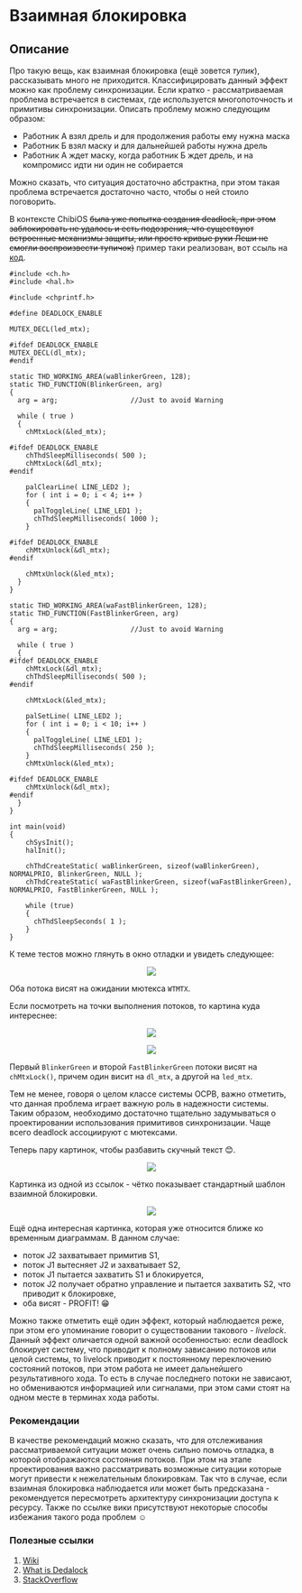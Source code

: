 # Взаимная блокировка

## Описание 

Про такую вещь, как взаимная блокировка (ещё зовется *тупик*), рассказывать много не приходится. Классифицировать данный эффект можно как проблему синхронизации. Если кратко - рассматриваемая проблема встречается в системах, где используется многопоточность и примитивы синхронизации. Описать проблему можно следующим образом:

+ Работник А взял дрель и для продолжения работы ему нужна маска
+ Работник Б взял маску и для дальнейшей работы нужна дрель
+ Работник А ждет маску, когда работник Б ждет дрель, и на компромисс идти ни один не собирается

Можно сказать, что ситуация достаточно абстрактна, при этом такая проблема встречается достаточно часто, чтобы о ней стоило поговорить.

В контексте ChibiOS <strike> была уже попытка создания deadlock, при этом заблокировать не удалось и есть подозрения, что существуют встроенные механизмы защиты, или просто кривые руки Леши не смогли воспроизвести тупичок)</strike> пример таки реализован, вот ссыль на [код](https://github.com/KaiL4eK/RTOS_classes_examples/blob/master/mutex_leds/main.c).

```
#include <ch.h>
#include <hal.h>

#include <chprintf.h>

#define DEADLOCK_ENABLE

MUTEX_DECL(led_mtx);

#ifdef DEADLOCK_ENABLE
MUTEX_DECL(dl_mtx);
#endif

static THD_WORKING_AREA(waBlinkerGreen, 128);
static THD_FUNCTION(BlinkerGreen, arg)
{
  arg = arg;                  //Just to avoid Warning

  while ( true )
  {
    chMtxLock(&led_mtx);

#ifdef DEADLOCK_ENABLE
    chThdSleepMilliseconds( 500 );
    chMtxLock(&dl_mtx);
#endif

    palClearLine( LINE_LED2 );
    for ( int i = 0; i < 4; i++ )
    {
      palToggleLine( LINE_LED1 );
      chThdSleepMilliseconds( 1000 );
    }

#ifdef DEADLOCK_ENABLE
    chMtxUnlock(&dl_mtx);
#endif

    chMtxUnlock(&led_mtx);
  }
}

static THD_WORKING_AREA(waFastBlinkerGreen, 128);
static THD_FUNCTION(FastBlinkerGreen, arg)
{
  arg = arg;                  //Just to avoid Warning

  while ( true )
  {
#ifdef DEADLOCK_ENABLE
    chMtxLock(&dl_mtx);
    chThdSleepMilliseconds( 500 );
#endif

    chMtxLock(&led_mtx);

    palSetLine( LINE_LED2 );
    for ( int i = 0; i < 10; i++ )
    {
      palToggleLine( LINE_LED1 );
      chThdSleepMilliseconds( 250 );
    }
    chMtxUnlock(&led_mtx);

#ifdef DEADLOCK_ENABLE
    chMtxUnlock(&dl_mtx);
#endif
  }
}

int main(void)
{
    chSysInit();
    halInit();

    chThdCreateStatic( waBlinkerGreen, sizeof(waBlinkerGreen), NORMALPRIO, BlinkerGreen, NULL );
    chThdCreateStatic( waFastBlinkerGreen, sizeof(waFastBlinkerGreen), NORMALPRIO, FastBlinkerGreen, NULL );

    while (true)
    {
      chThdSleepSeconds( 1 );
    }
}
```

К теме тестов можно глянуть в окно отладки и увидеть следующее:

<p align="center">
<img src="https://github.com/serykhelena/RTOS_guides/blob/master/images/image__1_.png">
</p>

Оба потока висят на ожидании мютекса `WTMTX`.

Если посмотреть на точки выполнения потоков, то картина куда интереснее:

<p align="center">
<img src="https://github.com/serykhelena/RTOS_guides/blob/master/images/image__2_.png">
</p>

<p align="center">
<img src="https://github.com/serykhelena/RTOS_guides/blob/master/images/image__3_.png">
</p>

Первый `BlinkerGreen` и второй `FastBlinkerGreen` потоки висят на `chMtxLock()`, причем один висит на `dl_mtx`, а другой на `led_mtx`.

Тем не менее, говоря о целом классе системы ОСРВ, важно отметить, что данная проблема играет важную роль в надежности системы. Таким образом, необходимо достаточно тщательно задумываться о проектировании использования примитивов синхронизации. Чаще всего deadlock ассоциируют с мютексами.

Теперь пару картинок, чтобы разбавить скучный текст :blush:.

<p align="center">
<img src="https://www.studytonight.com/operating-system/images/deadlock.png">
</p>

Картинка из одной из ссылок - чётко показывает стандартный шаблон взаимной блокировки.

<p align="center">
<img src="http://images.slideplayer.com/12/3361286/slides/slide_10.jpg">
</p>

Ещё одна интересная картинка, которая уже относится ближе ко временным диаграммам. В данном случае:
+ поток J2 захватывает примитив S1,
+ поток J1 вытесняет J2 и захватывает S2,
+ поток J1 пытается захватить S1 и блокируется,
+ поток J2 получает обратно управление и пытается захватить S2, что приводит к блокировке,
+ оба висят - PROFIT! :grin:

Можно также отметить ещё один эффект, который наблюдается реже, при этом его упоминание говорит о существовании такового - *livelock*. Данный эффект оличается одной важной особенностью: если deadlock блокирует систему, что приводит к полному зависанию потоков или целой системы, то livelock приводит к постоянному переключению состояний потоков, при этом работа не имеет дальнейшего результативного хода. То есть в случае последнего потоки не зависают, но обмениваются информацией или сигналами, при этом сами стоят на одном месте в терминах хода работы.

### Рекомендации

В качестве рекомендаций можно сказать, что для отслеживания рассматриваемой ситуации может очень сильно помочь отладка, в которой отображаются состояния потоков. При этом на этапе проектирования важно рассматривать возможные ситуации которые могут привести к нежелательным блокировкам. Так что в случае, если взаимная блокировка наблюдается или может быть предсказана - рекомендуется пересмотреть архитектуру синхронизации доступа к ресурсу. Также по ссылке вики присутствуют некоторые способы избежания такого рода проблем :relaxed:

### Полезные ссылки
1. [Wiki](https://ru.wikipedia.org/wiki/%D0%92%D0%B7%D0%B0%D0%B8%D0%BC%D0%BD%D0%B0%D1%8F_%D0%B1%D0%BB%D0%BE%D0%BA%D0%B8%D1%80%D0%BE%D0%B2%D0%BA%D0%B0)
2. [What is Dedalock](https://www.studytonight.com/operating-system/deadlocks)
3. [StackOverflow](https://stackoverflow.com/questions/6155951/whats-the-difference-between-deadlock-and-livelock)